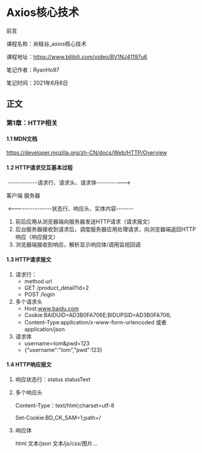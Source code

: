 # Axios核心技术

前言

课程名称：尚硅谷_axios核心技术

课程地址：https://www.bilibili.com/video/BV1NJ41197u6

笔记作者：RyanHo97

笔记时间：2021年6月6日

## 正文

### 第1章：HTTP相关

#### 1.1 MDN文档

https://developer.mozilla.org/zh-CN/docs/Web/HTTP/Overview

#### 1.2 HTTP请求交互基本过程

​             ------------请求行、请求头、请求体----------->

客户端                                                                                   服务器

​             <---------------状态行、响应头、实体内容-------

1. 前后应用从浏览器端向服务器发送HTTP请求（请求报文）
2. 后台服务器接收到请求后，调度服务器应用处理请求，向浏览器端返回HTTP响应（响应报文）
3. 浏览器端接收到响应，解析显示响应体/调用监视回调
#### 1.3 HTTP请求报文

1. 请求行：
   - method url
   - GET /product_detail?id=2
   - POST /login
2. 多个请求头
   - Host:www.baidu.com
   - Cookie:BAIDUID=AD3B0FA706E;BIDUPSID=AD3B0FA706;
   - Content-Type:application/x-www-form-urlencoded 或者 application/json
3. 请求体
   - username=tom&pwd=123
   - {"username":"tom","pwd":123}
#### 1.4 HTTP响应报文

1. 响应状态行：status statusText

2. 多个响应头

   Content-Type：text/html;charset=utf-8

   Set-Cookie:BD_CK_SAM=1;path=/

3. 响应体

   html 文本/json 文本/js/css/图片...
